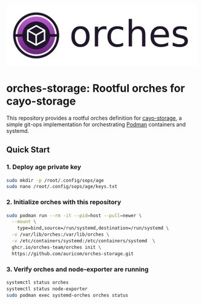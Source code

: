 ![orches logo](https://raw.githubusercontent.com/orches-team/common/main/orches-logo-text.png)

# orches-storage: Rootful orches for cayo-storage

This repository provides a rootful orches definition for [cayo-storage](https://github.com/auricom/cayo-storage), a simple git-ops implementation for orchestrating [Podman](https://podman.io/) containers and systemd.

## Quick Start

### 1. Deploy age private key

```bash
sudo mkdir -p /root/.config/sops/age
sudo nano /root/.config/sops/age/keys.txt
```
### 2. Initialize orches with this repository
```bash
sudo podman run --rm -it --pid=host --pull=newer \
  --mount \
    type=bind,source=/run/systemd,destination=/run/systemd \
  -v /var/lib/orches:/var/lib/orches \
  -v /etc/containers/systemd:/etc/containers/systemd  \
  ghcr.io/orches-team/orches init \
  https://github.com/auricom/orches-storage.git
```

### 3. Verify orches and node-exporter are running
```bash
systemctl status orches
systemctl status node-exporter
sudo podman exec systemd-orches orches status
```
